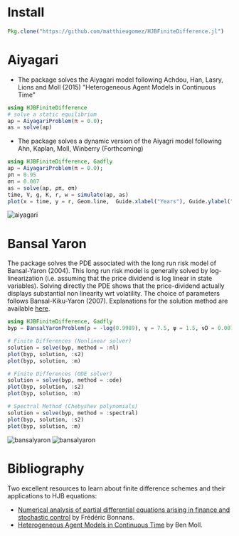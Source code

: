 # Install
```julia
Pkg.clone("https://github.com/matthieugomez/HJBFiniteDifference.jl")
```

# Aiyagari
- The package solves the Aiyagari model following Achdou, Han, Lasry, Lions and Moll (2015) "Heterogeneous Agent Models in Continuous Time"
```julia
using HJBFiniteDifference
# solve a static equilibrium
ap = AiyagariProblem(π = 0.0);
as = solve(ap)
```
- The package solves a dynamic version of the Aiyagri model following Ahn, Kaplan, Moll, Winberry (Forthcoming)

```julia
using HJBFiniteDifference, Gadfly
ap = AiyagariProblem(π = 0.0);
ρπ = 0.95
σπ = 0.007
as = solve(ap, ρπ, σπ)
time, V, g, K, r, w = simulate(ap, as)
plot(x = time, y = r, Geom.line,  Guide.xlabel("Years"), Guide.ylabel("Percentage points"), Guide.title("Interest Rate to Aggregate Productivity Shock"))
```
![aiyagari](https://cdn.rawgit.com/matthieugomez/HJBFiniteDifference.jl/master/img/aiyagaridynamic.svg)


# Bansal Yaron

The package solves the PDE associated with the long run risk model of Bansal-Yaron (2004). This long run risk model is generally solved by log-linearization (i.e. assuming that the price dividend is log linear in state variables). Solving directly the PDE shows that the price-dividend actually displays substantial non linearity wrt volatility. The choice of parameters follows Bansal-Kiku-Yaron (2007). Explanations for the solution method are available [here](https://github.com/matthieugomez/HJBFiniteDifference.jl/blob/master/src/bansalyaron/bansalyaron.pdf).


```julia
using HJBFiniteDifference, Gadfly
byp = BansalYaronProblem(ρ = -log(0.9989), γ = 7.5, ψ = 1.5, νD = 0.0072, νμ = 0.038 * 0.0072, νσ = 0.0000028 / 0.0072^2, κμ = -log(0.975), κσ = -log(0.999))

# Finite Differences (Nonlinear solver)
solution = solve(byp, method = :nl)
plot(byp, solution, :s2)
plot(byp, solution, :m)

# Finite Differences (ODE solver)
solution = solve(byp, method = :ode)
plot(byp, solution, :s2)
plot(byp, solution, :m)

# Spectral Method (Chebyshev polynomials)
solution = solve(byp, method = :spectral)
plot(byp, solution, :s2)
plot(byp, solution, :m)
```
![bansalyaron](https://cdn.rawgit.com/matthieugomez/HJBFiniteDifference.jl/master/img/byp_m.svg)
![bansalyaron](https://cdn.rawgit.com/matthieugomez/HJBFiniteDifference.jl/master/img/byp_vol.svg)


# Bibliography
Two excellent resources to learn about finite difference schemes and their applications to HJB equations:
- [Numerical analysis of partial differential equations arising in finance and stochastic control](http://www.cmap.polytechnique.fr/%7Ebonnans/notes/edpfin/edpfin.html) by Frédéric Bonnans.
-  [Heterogeneous Agent Models in Continuous Time](http://www.princeton.edu/~moll/HACTproject.htm) by Ben Moll.